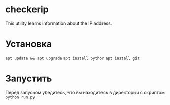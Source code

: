 # checkerip
This utility learns information about the IP address.
# Установка

`apt update && apt upgrade`
`apt install python`
`apt install git`
# Запустить
Перед запуском убедитесь, что вы находитесь в директории с скриптом
`python run.py`
